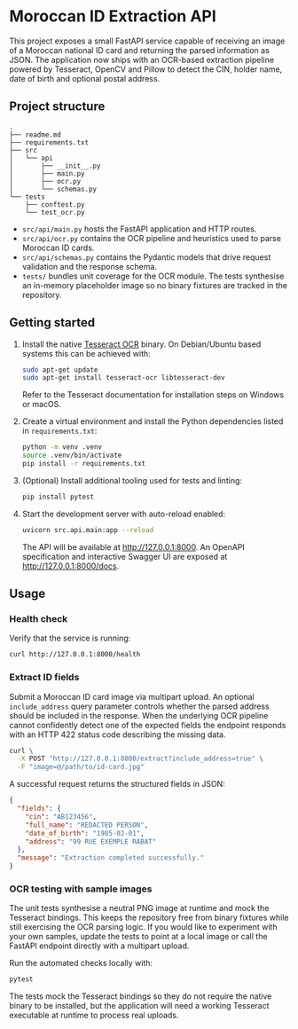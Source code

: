 # Moroccan ID Extraction API

This project exposes a small FastAPI service capable of receiving an image of a Moroccan
national ID card and returning the parsed information as JSON. The application now
ships with an OCR-based extraction pipeline powered by Tesseract, OpenCV and Pillow to
detect the CIN, holder name, date of birth and optional postal address.

## Project structure

```
.
├── readme.md
├── requirements.txt
├── src
│   └── api
│       ├── __init__.py
│       ├── main.py
│       ├── ocr.py
│       └── schemas.py
└── tests
    ├── conftest.py
    └── test_ocr.py
```

* `src/api/main.py` hosts the FastAPI application and HTTP routes.
* `src/api/ocr.py` contains the OCR pipeline and heuristics used to parse Moroccan ID
  cards.
* `src/api/schemas.py` contains the Pydantic models that drive request validation and
  the response schema.
* `tests/` bundles unit coverage for the OCR module. The tests synthesise an
  in-memory placeholder image so no binary fixtures are tracked in the
  repository.

## Getting started

1. Install the native [Tesseract OCR](https://tesseract-ocr.github.io/tessdoc/) binary.
   On Debian/Ubuntu based systems this can be achieved with:

   ```bash
   sudo apt-get update
   sudo apt-get install tesseract-ocr libtesseract-dev
   ```

   Refer to the Tesseract documentation for installation steps on Windows or macOS.

2. Create a virtual environment and install the Python dependencies listed in
   `requirements.txt`:

    ```bash
    python -m venv .venv
    source .venv/bin/activate
    pip install -r requirements.txt
    ```

3. (Optional) Install additional tooling used for tests and linting:

   ```bash
   pip install pytest
   ```

4. Start the development server with auto-reload enabled:

    ```bash
    uvicorn src.api.main:app --reload
    ```

   The API will be available at <http://127.0.0.1:8000>. An OpenAPI specification and
   interactive Swagger UI are exposed at <http://127.0.0.1:8000/docs>.

## Usage

### Health check

Verify that the service is running:

```bash
curl http://127.0.0.1:8000/health
```

### Extract ID fields

Submit a Moroccan ID card image via multipart upload. An optional `include_address`
query parameter controls whether the parsed address should be included in the
response. When the underlying OCR pipeline cannot confidently detect one of the
expected fields the endpoint responds with an HTTP 422 status code describing the
missing data.

```bash
curl \
  -X POST "http://127.0.0.1:8000/extract?include_address=true" \
  -F "image=@/path/to/id-card.jpg"
```

A successful request returns the structured fields in JSON:

```json
{
  "fields": {
    "cin": "AB123456",
    "full_name": "REDACTED PERSON",
    "date_of_birth": "1985-02-01",
    "address": "99 RUE EXEMPLE RABAT"
  },
  "message": "Extraction completed successfully."
}
```

### OCR testing with sample images

The unit tests synthesise a neutral PNG image at runtime and mock the Tesseract
bindings. This keeps the repository free from binary fixtures while still
exercising the OCR parsing logic. If you would like to experiment with your own
samples, update the tests to point at a local image or call the FastAPI endpoint
directly with a multipart upload.

Run the automated checks locally with:

```bash
pytest
```

The tests mock the Tesseract bindings so they do not require the native binary to be
installed, but the application will need a working Tesseract executable at runtime to
process real uploads.
